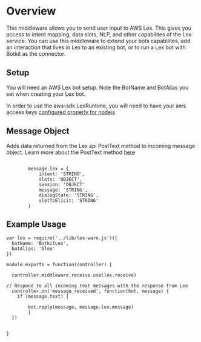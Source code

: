 # Overview

This middleware allows you to send user input to AWS Lex. This gives you access to intent mapping, data slots, NLP, and other capabilites of the Lex service. You can use this middleware to extend your bots capabilites, add an interaction that lives in Lex to an existing bot, or to run a Lex bot with Botkit as the connector.

## Setup

You will need an AWS Lex bot setup. Note the BotName and BotAlias you set when creating your Lex bot.

In order to use the aws-sdk LexRuntime, you will need to have your aws access keys [configured properly for nodejs](http://docs.aws.amazon.com/sdk-for-javascript/v2/developer-guide/getting-started-nodejs.html)

## Message Object

Adds data returned from the Lex api PostText method to incoming message object. Learn more about the PostText method [here](http://docs.aws.amazon.com/lex/latest/dg/API_runtime_PostText.html)


```

        message.lex = {
            intent: 'STRING',
            slots: 'OBJECT',
            session: 'OBJECT' 
            message: 'STRING',
            dialogState: 'STRING',
            slotToElicit: 'STRING'
        }
```


## Example Usage

```
var lex = require('../lib/lex-ware.js')({
  botName: 'BotkitLex',
  botAlias: 'blex'
})

module.exports = function(controller) {
  
  controller.middleware.receive.use(lex.receive)

// Respond to all incoming text messages with the response from Lex
  controller.on('message_received', function(bot, message) {
    if (message.text) {
        
        bot.reply(message, message.lex.message)
        }   
  })

  
}
```
